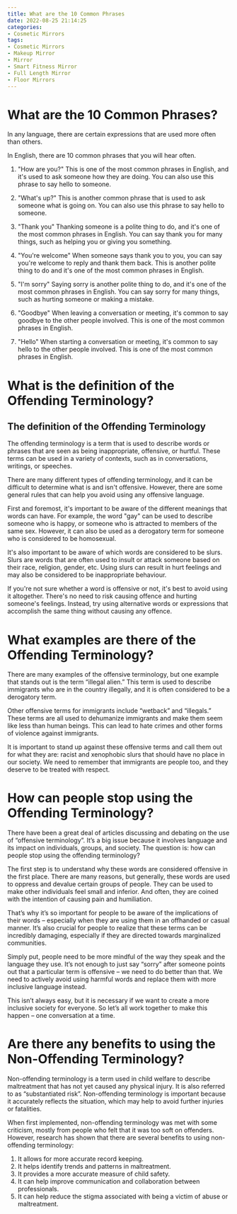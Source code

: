 ```yaml
---
title: What are the 10 Common Phrases
date: 2022-08-25 21:14:25
categories:
- Cosmetic Mirrors
tags:
- Cosmetic Mirrors
- Makeup Mirror
- Mirror
- Smart Fitness Mirror
- Full Length Mirror
- Floor Mirrors
---
```



#  What are the 10 Common Phrases?

In any language, there are certain expressions that are used more often than others.

In English, there are 10 common phrases that you will hear often.

1. "How are you?" 
This is one of the most common phrases in English, and it's used to ask someone how they are doing. You can also use this phrase to say hello to someone.

2. "What's up?" 
This is another common phrase that is used to ask someone what is going on. You can also use this phrase to say hello to someone.

3. "Thank you" 
Thanking someone is a polite thing to do, and it's one of the most common phrases in English. You can say thank you for many things, such as helping you or giving you something.

4. "You're welcome" 
When someone says thank you to you, you can say you're welcome to reply and thank them back. This is another polite thing to do and it's one of the most common phrases in English.

5. "I'm sorry" 
Saying sorry is another polite thing to do, and it's one of the most common phrases in English. You can say sorry for many things, such as hurting someone or making a mistake.
6. "Goodbye" 
When leaving a conversation or meeting, it's common to say goodbye to the other people involved. This is one of the most common phrases in English.
7. "Hello" 
When starting a conversation or meeting, it's common to say hello to the other people involved. This is one of the most common phrases in English.

#  What is the definition of the Offending Terminology?

## The definition of the Offending Terminology

The offending terminology is a term that is used to describe words or phrases that are seen as being inappropriate, offensive, or hurtful. These terms can be used in a variety of contexts, such as in conversations, writings, or speeches.

There are many different types of offending terminology, and it can be difficult to determine what is and isn't offensive. However, there are some general rules that can help you avoid using any offensive language.

 First and foremost, it's important to be aware of the different meanings that words can have. For example, the word "gay" can be used to describe someone who is happy, or someone who is attracted to members of the same sex. However, it can also be used as a derogatory term for someone who is considered to be homosexual.

It's also important to be aware of which words are considered to be slurs. Slurs are words that are often used to insult or attack someone based on their race, religion, gender, etc. Using slurs can result in hurt feelings and may also be considered to be inappropriate behaviour.

If you're not sure whether a word is offensive or not, it's best to avoid using it altogether. There's no need to risk causing offence and hurting someone's feelings. Instead, try using alternative words or expressions that accomplish the same thing without causing any offence.

#  What examples are there of the Offending Terminology?

There are many examples of the offensive terminology, but one example that stands out is the term “illegal alien.” This term is used to describe immigrants who are in the country illegally, and it is often considered to be a derogatory term.

Other offensive terms for immigrants include “wetback” and “illegals.” These terms are all used to dehumanize immigrants and make them seem like less than human beings. This can lead to hate crimes and other forms of violence against immigrants.

It is important to stand up against these offensive terms and call them out for what they are: racist and xenophobic slurs that should have no place in our society. We need to remember that immigrants are people too, and they deserve to be treated with respect.

#  How can people stop using the Offending Terminology?

There have been a great deal of articles discussing and debating on the use of “offensive terminology”. It’s a big issue because it involves language and its impact on individuals, groups, and society. The question is: how can people stop using the offending terminology?

The first step is to understand why these words are considered offensive in the first place. There are many reasons, but generally, these words are used to oppress and devalue certain groups of people. They can be used to make other individuals feel small and inferior. And often, they are coined with the intention of causing pain and humiliation.

That’s why it’s so important for people to be aware of the implications of their words – especially when they are using them in an offhanded or casual manner. It’s also crucial for people to realize that these terms can be incredibly damaging, especially if they are directed towards marginalized communities.

Simply put, people need to be more mindful of the way they speak and the language they use. It’s not enough to just say “sorry” after someone points out that a particular term is offensive – we need to do better than that. We need to actively avoid using harmful words and replace them with more inclusive language instead.

This isn’t always easy, but it is necessary if we want to create a more inclusive society for everyone. So let’s all work together to make this happen – one conversation at a time.

#  Are there any benefits to using the Non-Offending Terminology?

Non-offending terminology is a term used in child welfare to describe maltreatment that has not yet caused any physical injury. It is also referred to as “substantiated risk”. Non-offending terminology is important because it accurately reflects the situation, which may help to avoid further injuries or fatalities.

When first implemented, non-offending terminology was met with some criticism, mostly from people who felt that it was too soft on offenders. However, research has shown that there are several benefits to using non-offending terminology: 

1) It allows for more accurate record keeping. 
2) It helps identify trends and patterns in maltreatment. 
3) It provides a more accurate measure of child safety. 
4) It can help improve communication and collaboration between professionals. 
5) It can help reduce the stigma associated with being a victim of abuse or maltreatment.